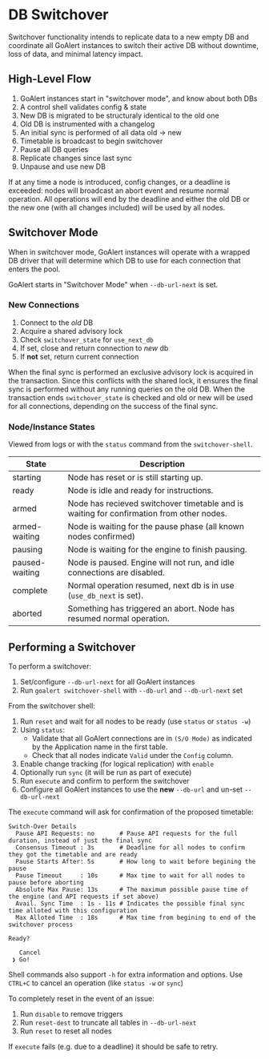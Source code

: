 # DB Switchover

Switchover functionality intends to replicate data to a new empty DB and coordinate all GoAlert instances to switch their active DB without downtime, loss of data, and minimal latency impact.

## High-Level Flow

1. GoAlert instances start in "switchover mode", and know about both DBs
1. A control shell validates config & state
1. New DB is migrated to be structuraly identical to the old one
1. Old DB is instrumented with a changelog
1. An initial sync is performed of all data old -> new
1. Timetable is broadcast to begin switchover
1. Pause all DB queries
1. Replicate changes since last sync
1. Unpause and use new DB

If at any time a node is introduced, config changes, or a deadline is exceeded: nodes will broadcast an abort event and resume normal operation.
All operations will end by the deadline and either the old DB or the new one (with all changes included) will be used by all nodes.

## Switchover Mode

When in switchover mode, GoAlert instances will operate with a wrapped DB driver that will determine
which DB to use for each connection that enters the pool.

GoAlert starts in "Switchover Mode" when `--db-url-next` is set.

### New Connections

1. Connect to the _old_ DB
1. Acquire a shared advisory lock
1. Check `switchover_state` for `use_next_db`
1. If set, close and return connection to _new_ db
1. If **not** set, return current connection

When the final sync is performed an exclusive advisory lock is acquired in the transaction. Since this conflicts with the shared lock, it ensures
the final sync is performed without any running queries on the old DB. When the transaction ends `switchover_state` is checked and old or new
will be used for all connections, depending on the success of the final sync.

### Node/Instance States

Viewed from logs or with the `status` command from the `switchover-shell`.

| State          | Description                                                                              |
| -------------- | ---------------------------------------------------------------------------------------- |
| starting       | Node has reset or is still starting up.                                                  |
| ready          | Node is idle and ready for instructions.                                                 |
| armed          | Node has recieved switchover timetable and is waiting for confirmation from other nodes. |
| armed-waiting  | Node is waiting for the pause phase (all known nodes confirmed)                          |
| pausing        | Node is waiting for the engine to finish pausing.                                        |
| paused-waiting | Node is paused. Engine will not run, and idle connections are disabled.                  |
| complete       | Normal operation resumed, next db is in use (`use_db_next` is set).                      |
| aborted        | Something has triggered an abort. Node has resumed normal operation.                     |

## Performing a Switchover

To perform a switchover:

1. Set/configure `--db-url-next` for all GoAlert instances
1. Run `goalert switchover-shell` with `--db-url` and `--db-url-next` set

From the switchover shell:

1. Run `reset` and wait for all nodes to be ready (use `status` or `status -w`)
1. Using `status`:
   - Validate that all GoAlert connections are in `(S/O Mode)` as indicated by the Application name in the first table.
   - Check that all nodes indicate `Valid` under the `Config` column.
1. Enable change tracking (for logical replication) with `enable`
1. Optionally run `sync` (it will be run as part of execute)
1. Run `execute` and confirm to perform the switchover
1. Configure all GoAlert instances to use the **new** `--db-url` and un-set `--db-url-next`

The `execute` command will ask for confirmation of the proposed timetable:

```
Switch-Over Details
  Pause API Requests: no       # Pause API requests for the full duration, instead of just the final sync
  Consensus Timeout : 3s       # Deadline for all nodes to confirm they got the timetable and are ready
  Pause Starts After: 5s       # How long to wait before begining the pause
  Pause Timeout     : 10s      # Max time to wait for all nodes to pause before aborting
  Absolute Max Pause: 13s      # The maximum possible pause time of the engine (and API requests if set above)
  Avail. Sync Time  : 1s - 11s # Indicates the possible final sync time alloted with this configuration
  Max Alloted Time  : 18s      # Max time from begining to end of the switchover process

Ready?

   Cancel
 ❯ Go!
```

Shell commands also support `-h` for extra information and options. Use `CTRL+C` to cancel an operation (like `status -w` or `sync`)

To completely reset in the event of an issue:

1. Run `disable` to remove triggers
1. Run `reset-dest` to truncate all tables in `--db-url-next`
1. Run `reset` to reset all nodes

If `execute` fails (e.g. due to a deadline) it should be safe to retry.
